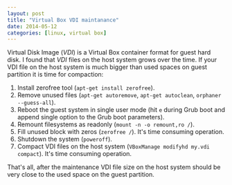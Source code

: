 ```yaml
---
layout: post
title: "Virtual Box VDI maintanance"
date: 2014-05-12
categories: [linux, virtual box]
---
```


Virtual Disk Image (_VDI_) is a Virtual Box container format for guest hard
disk. I found that _VDI_ files on the host system grows over the time. If your
VDI file on the host system is much bigger than used spaces on guest partition
it is time for compaction:

1. Install zerofree tool (`apt-get install zerofree`).
2. Remove unused files (`apt-get autoremove`, `apt-get autoclean`, `orphaner --guess-all`).
3. Reboot the guest system in single user mode (hit `e` during Grub boot and append single option to the Grub boot parameters).
4. Remount filesystems as readonly (`mount -n -o remount,ro /`).
5. Fill unused block with zeros (`zerofree /`). It's time consuming operation.
6. Shutdown the system (`poweroff`).
7. Compact VDI files on the host system (`VBoxManage modifyhd my.vdi compact`). It's time consuming operation.

That's all, after the maintenance VDI file size on the host system should be
very close to the used space on the guest partition.

